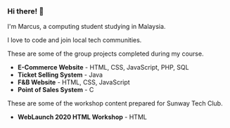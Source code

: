 ### Hi there! 👋

I'm Marcus, a computing student studying in Malaysia.

I love to code and join local tech communities.

These are some of the group projects completed during my course.

- **E-Commerce Website** - HTML, CSS, JavaScript, PHP, SQL
- **Ticket Selling System** - Java
- **F&B Website** - HTML, CSS, JavaScript
- **Point of Sales System** - C

These are some of the workshop content prepared for Sunway Tech Club.

- **WebLaunch 2020 HTML Workshop** - HTML

<!--
**marcuswkl/marcuswkl** is a ✨ _special_ ✨ repository because its `README.md` (this file) appears on your GitHub profile.

Here are some ideas to get you started:

- 🔭 I’m currently working on ...
- 🌱 I’m currently learning ...
- 👯 I’m looking to collaborate on ...
- 🤔 I’m looking for help with ...
- 💬 Ask me about ...
- 📫 How to reach me: ...
- 😄 Pronouns: ...
- ⚡ Fun fact: ...
-->
